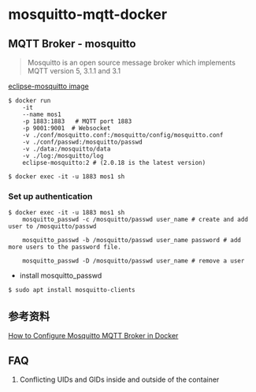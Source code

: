 # mosquitto-mqtt-docker

## MQTT Broker - mosquitto
> Mosquitto is an open source message broker which implements MQTT version 5, 3.1.1 and 3.1

[eclipse-mosquitto image](https://hub.docker.com/_/eclipse-mosquitto)

```
$ docker run  
    -it 
    --name mos1 
    -p 1883:1883   # MQTT port 1883
    -p 9001:9001  # Websocket
    -v ./conf/mosquitto.conf:/mosquitto/config/mosquitto.conf  
    -v ./conf/passwd:/mosquitto/passwd
    -v ./data:/mosquitto/data 
    -v ./log:/mosquitto/log 
    eclipse-mosquitto:2 # (2.0.18 is the latest version)

$ docker exec -it -u 1883 mos1 sh
```

### Set up authentication

```
$ docker exec -it -u 1883 mos1 sh
    mosquitto_passwd -c /mosquitto/passwd user_name # create and add user to /mosquitto/passwd
    
    mosquitto_passwd -b /mosquitto/passwd user_name password # add more users to the password file.

    mosquitto_passwd -D /mosquitto/passwd user_name # remove a user
```

* install mosquitto_passwd
```
$ sudo apt install mosquitto-clients
```

## 参考资料
[How to Configure Mosquitto MQTT Broker in Docker](https://cedalo.com/blog/mosquitto-docker-configuration-ultimate-guide/)

## FAQ
1. Conflicting UIDs and GIDs inside and outside of the container
```

```
